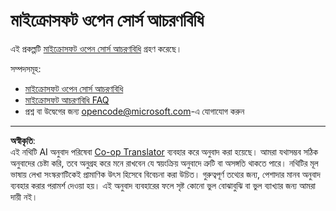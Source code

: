 <!--
CO_OP_TRANSLATOR_METADATA:
{
  "original_hash": "c06b12caf3c901eb3156e3dd5b0aea56",
  "translation_date": "2025-08-27T08:16:19+00:00",
  "source_file": "CODE_OF_CONDUCT.md",
  "language_code": "bn"
}
-->
# মাইক্রোসফট ওপেন সোর্স আচরণবিধি

এই প্রকল্পটি [মাইক্রোসফট ওপেন সোর্স আচরণবিধি](https://opensource.microsoft.com/codeofconduct/) গ্রহণ করেছে।

সম্পদসমূহ:

- [মাইক্রোসফট ওপেন সোর্স আচরণবিধি](https://opensource.microsoft.com/codeofconduct/)
- [মাইক্রোসফট আচরণবিধি FAQ](https://opensource.microsoft.com/codeofconduct/faq/)
- প্রশ্ন বা উদ্বেগের জন্য [opencode@microsoft.com](mailto:opencode@microsoft.com)-এ যোগাযোগ করুন

---

**অস্বীকৃতি**:  
এই নথিটি AI অনুবাদ পরিষেবা [Co-op Translator](https://github.com/Azure/co-op-translator) ব্যবহার করে অনুবাদ করা হয়েছে। আমরা যথাসম্ভব সঠিক অনুবাদের চেষ্টা করি, তবে অনুগ্রহ করে মনে রাখবেন যে স্বয়ংক্রিয় অনুবাদে ত্রুটি বা অসঙ্গতি থাকতে পারে। নথিটির মূল ভাষায় লেখা সংস্করণটিকেই প্রামাণিক উৎস হিসেবে বিবেচনা করা উচিত। গুরুত্বপূর্ণ তথ্যের জন্য, পেশাদার মানব অনুবাদ ব্যবহার করার পরামর্শ দেওয়া হয়। এই অনুবাদ ব্যবহারের ফলে সৃষ্ট কোনো ভুল বোঝাবুঝি বা ভুল ব্যাখ্যার জন্য আমরা দায়ী নই।